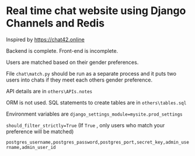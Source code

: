 # Real time chat website using Django Channels and Redis
Inspired by https://chat42.online

Backend is complete. Front-end is incomplete.

Users are matched based on their gender preferences.

File `chat\match.py` should be run as a separate process and it puts two users into chats if they meet each others gender preference.

API details are in `others\APIs.notes`

ORM is not used. SQL statements to create tables are in `others\tables.sql`

Environment variables are
`django_settings_module=mysite.prod_settings`

`should_filter_strictly=True` (If `True` , only users who match your preference will be matched)


`postgres_username,postgres_password,postgres_port,secret_key,admin_username,admin_user_id`


